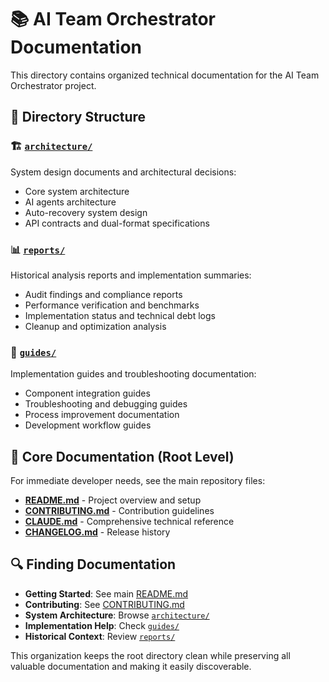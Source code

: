 # 📚 AI Team Orchestrator Documentation

This directory contains organized technical documentation for the AI Team Orchestrator project.

## 📁 Directory Structure

### 🏗️ [`architecture/`](./architecture/)
System design documents and architectural decisions:
- Core system architecture
- AI agents architecture
- Auto-recovery system design
- API contracts and dual-format specifications

### 📊 [`reports/`](./reports/)
Historical analysis reports and implementation summaries:
- Audit findings and compliance reports
- Performance verification and benchmarks
- Implementation status and technical debt logs
- Cleanup and optimization analysis

### 📖 [`guides/`](./guides/)
Implementation guides and troubleshooting documentation:
- Component integration guides
- Troubleshooting and debugging guides
- Process improvement documentation
- Development workflow guides

## 🎯 Core Documentation (Root Level)

For immediate developer needs, see the main repository files:
- **[README.md](../README.md)** - Project overview and setup
- **[CONTRIBUTING.md](../CONTRIBUTING.md)** - Contribution guidelines
- **[CLAUDE.md](../CLAUDE.md)** - Comprehensive technical reference
- **[CHANGELOG.md](../CHANGELOG.md)** - Release history

## 🔍 Finding Documentation

- **Getting Started**: See main [README.md](../README.md)
- **Contributing**: See [CONTRIBUTING.md](../CONTRIBUTING.md)
- **System Architecture**: Browse [`architecture/`](./architecture/)
- **Implementation Help**: Check [`guides/`](./guides/)
- **Historical Context**: Review [`reports/`](./reports/)

This organization keeps the root directory clean while preserving all valuable documentation and making it easily discoverable.